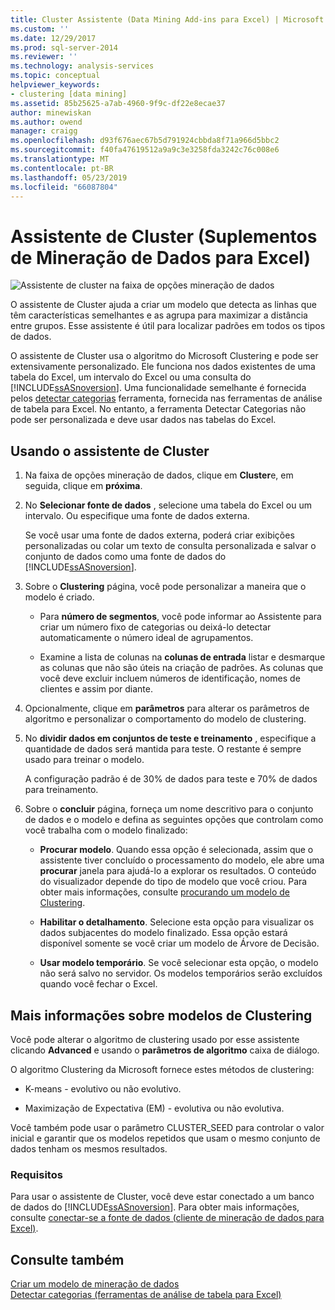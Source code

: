```yaml
---
title: Cluster Assistente (Data Mining Add-ins para Excel) | Microsoft Docs
ms.custom: ''
ms.date: 12/29/2017
ms.prod: sql-server-2014
ms.reviewer: ''
ms.technology: analysis-services
ms.topic: conceptual
helpviewer_keywords:
- clustering [data mining]
ms.assetid: 85b25625-a7ab-4960-9f9c-df22e8ecae37
author: minewiskan
ms.author: owend
manager: craigg
ms.openlocfilehash: d93f676aec67b5d791924cbbda8f71a966d5bbc2
ms.sourcegitcommit: f40fa47619512a9a9c3e3258fda3242c76c008e6
ms.translationtype: MT
ms.contentlocale: pt-BR
ms.lasthandoff: 05/23/2019
ms.locfileid: "66087804"
---
```

# <a name="cluster-wizard-data-mining-add-ins-for-excel"></a>Assistente de Cluster (Suplementos de Mineração de Dados para Excel)
  ![Assistente de cluster na faixa de opções mineração de dados](media/dmc-cluster.gif "Assistente de Cluster na faixa de opções mineração de dados")  
  
 O assistente de Cluster ajuda a criar um modelo que detecta as linhas que têm características semelhantes e as agrupa para maximizar a distância entre grupos. Esse assistente é útil para localizar padrões em todos os tipos de dados.  
  
 O assistente de Cluster usa o algoritmo do Microsoft Clustering e pode ser extensivamente personalizado. Ele funciona nos dados existentes de uma tabela do Excel, um intervalo do Excel ou uma consulta do [!INCLUDE[ssASnoversion](../includes/ssasnoversion-md.md)]. Uma funcionalidade semelhante é fornecida pelos [detectar categorias](detect-categories-table-analysis-tools-for-excel.md) ferramenta, fornecida nas ferramentas de análise de tabela para Excel. No entanto, a ferramenta Detectar Categorias não pode ser personalizada e deve usar dados nas tabelas do Excel.  
  
## <a name="using-the-cluster-wizard"></a>Usando o assistente de Cluster  
  
1.  Na faixa de opções mineração de dados, clique em **Cluster**e, em seguida, clique em **próxima**.  
  
2.  No **Selecionar fonte de dados** , selecione uma tabela do Excel ou um intervalo. Ou especifique uma fonte de dados externa.  
  
     Se você usar uma fonte de dados externa, poderá criar exibições personalizadas ou colar um texto de consulta personalizada e salvar o conjunto de dados como uma fonte de dados do [!INCLUDE[ssASnoversion](../includes/ssasnoversion-md.md)].  
  
3.  Sobre o **Clustering** página, você pode personalizar a maneira que o modelo é criado.  
  
    -   Para **número de segmentos**, você pode informar ao Assistente para criar um número fixo de categorias ou deixá-lo detectar automaticamente o número ideal de agrupamentos.  
  
    -   Examine a lista de colunas na **colunas de entrada** listar e desmarque as colunas que não são úteis na criação de padrões. As colunas que você deve excluir incluem números de identificação, nomes de clientes e assim por diante.  
  
4.  Opcionalmente, clique em **parâmetros** para alterar os parâmetros de algoritmo e personalizar o comportamento do modelo de clustering.  
  
5.  No **dividir dados em conjuntos de teste e treinamento** , especifique a quantidade de dados será mantida para teste. O restante é sempre usado para treinar o modelo.  
  
     A configuração padrão é de 30% de dados para teste e 70% de dados para treinamento.  
  
6.  Sobre o **concluir** página, forneça um nome descritivo para o conjunto de dados e o modelo e defina as seguintes opções que controlam como você trabalha com o modelo finalizado:  
  
    -   **Procurar modelo**. Quando essa opção é selecionada, assim que o assistente tiver concluído o processamento do modelo, ele abre uma **procurar** janela para ajudá-lo a explorar os resultados. O conteúdo do visualizador depende do tipo de modelo que você criou. Para obter mais informações, consulte [procurando um modelo de Clustering](browsing-a-clustering-model.md).  
  
    -   **Habilitar o detalhamento**. Selecione esta opção para visualizar os dados subjacentes do modelo finalizado. Essa opção estará disponível somente se você criar um modelo de Árvore de Decisão.  
  
    -   **Usar modelo temporário**. Se você selecionar esta opção, o modelo não será salvo no servidor. Os modelos temporários serão excluídos quando você fechar o Excel.  
  
## <a name="more-about-clustering-models"></a>Mais informações sobre modelos de Clustering  
 Você pode alterar o algoritmo de clustering usado por esse assistente clicando **Advanced** e usando o **parâmetros de algoritmo** caixa de diálogo.  
  
 O algoritmo Clustering da Microsoft fornece estes métodos de clustering:  
  
-   K-means - evolutivo ou não evolutivo.  
  
-   Maximização de Expectativa (EM) - evolutiva ou não evolutiva.  
  
 Você também pode usar o parâmetro CLUSTER_SEED para controlar o valor inicial e garantir que os modelos repetidos que usam o mesmo conjunto de dados tenham os mesmos resultados.  
  
### <a name="requirements"></a>Requisitos  
 Para usar o assistente de Cluster, você deve estar conectado a um banco de dados do [!INCLUDE[ssASnoversion](../includes/ssasnoversion-md.md)]. Para obter mais informações, consulte [conectar-se a fonte de dados &#40;cliente de mineração de dados para Excel&#41;](connect-to-source-data-data-mining-client-for-excel.md).  
  
## <a name="see-also"></a>Consulte também  
 [Criar um modelo de mineração de dados](creating-a-data-mining-model.md)   
 [Detectar categorias &#40;ferramentas de análise de tabela para Excel&#41;](detect-categories-table-analysis-tools-for-excel.md)  
  
  
